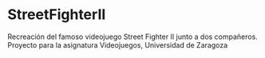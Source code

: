 # StreetFighterII
Recreación del famoso videojuego Street Fighter II junto a dos compañeros. Proyecto para la asignatura Videojuegos, Universidad de Zaragoza
